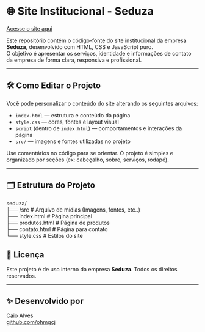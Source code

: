 # 🌐 Site Institucional - Seduza

[Acesse o site aqui](https://turma15848.github.io/Seduza/)

<!-- Comentário: Breve descrição do projeto e sua finalidade -->
Este repositório contém o código-fonte do site institucional da empresa **Seduza**, desenvolvido com HTML, CSS e JavaScript puro.  
O objetivo é apresentar os serviços, identidade e informações de contato da empresa de forma clara, responsiva e profissional.

---

## 🛠️ Como Editar o Projeto

<!-- Comentário: Instruções claras de onde editar o conteúdo do site -->
Você pode personalizar o conteúdo do site alterando os seguintes arquivos:

- `index.html` — estrutura e conteúdo da página
- `style.css` — cores, fontes e layout visual
- `script` (dentro de `index.html`) — comportamentos e interações da página
- `src/` — imagens e fontes utilizadas no projeto

Use comentários no código para se orientar. O projeto é simples e organizado por seções (ex: cabeçalho, sobre, serviços, rodapé).

---

## 🗂️ Estrutura do Projeto

<!-- Comentário: Visão geral dos arquivos e pastas do projeto -->

seduza/ <br>
├── /src # Arquivo de mídias (Imagens, fontes, etc..) <br>
├── index.html # Página principal <br>
├── produtos.html # Página de produtos <br>
├── contato.html # Página para contato <br>
└── style.css # Estilos do site <br>

## 📄 Licença

<!-- Comentário: Informação legal sobre uso e distribuição do projeto -->
Este projeto é de uso interno da empresa **Seduza**. Todos os direitos reservados.

---

## ✨ Desenvolvido por

<!-- Comentário: Nome e link do desenvolvedor responsável -->
Caio Alves  
[github.com/ohmgcj](https://github.com/ohmgcj)
